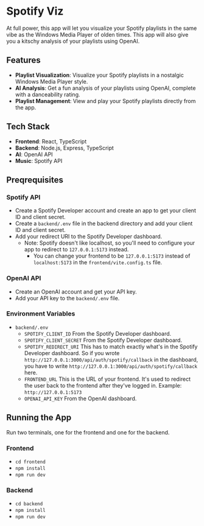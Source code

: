 # Spotify Viz

At full power, this app will let you visualize your Spotify playlists in the same vibe as the Windows Media Player of olden times. This app will also give you a kitschy analysis of your playlists using OpenAI.

## Features

- **Playlist Visualization**: Visualize your Spotify playlists in a nostalgic Windows Media Player style.
- **AI Analysis**: Get a fun analysis of your playlists using OpenAI, complete with a danceability rating.
- **Playlist Management**: View and play your Spotify playlists directly from the app.

## Tech Stack

- **Frontend**: React, TypeScript
- **Backend**: Node.js, Express, TypeScript
- **AI**: OpenAI API
- **Music**: Spotify API

## Preqrequisites

### Spotify API
* Create a Spotify Developer account and create an app to get your client ID and client secret.
* Create a `backend/.env` file in the backend directory and add your client ID and client secret.
* Add your redirect URI to the Spotify Developer dashboard.
  * Note: Spotify doesn't like localhost, so you'll need to configure your app to redirect to `127.0.0.1:5173` instead.
    * You can change your frontend to be `127.0.0.1:5173` instead of `localhost:5173` in the `frontend/vite.config.ts` file.

### OpenAI API
* Create an OpenAI account and get your API key.
* Add your API key to the `backend/.env` file.

### Environment Variables
* `backend/.env`
  * `SPOTIFY_CLIENT_ID` From the Spotify Developer dashboard.
  * `SPOTIFY_CLIENT_SECRET` From the Spotify Developer dashboard.
  * `SPOTIFY_REDIRECT_URI` This has to match exactly what's in the Spotify Developer dashboard. So if you wrote `http://127.0.0.1:3000/api/auth/spotify/callback` in the dashboard, you have to write `http://127.0.0.1:3000/api/auth/spotify/callback` here.
  * `FRONTEND_URL` This is the URL of your frontend. It's used to redirect the user back to the frontend after they've logged in. Example: `http://127.0.0.1:5173`
  * `OPENAI_API_KEY` From the OpenAI dashboard.


## Running the App

Run two terminals, one for the frontend and one for the backend.

### Frontend
* `cd frontend`
* `npm install`
* `npm run dev`

### Backend
* `cd backend`
* `npm install`
* `npm run dev`
